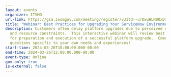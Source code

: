 ```yaml
---
layout: events
organizer: ITVMO
url-link: https://gsa.zoomgov.com/meeting/register/vJItd--urDwuHLN0OxDmhxSJ9eLo7Fr46Jo
title: "Webinar: Best Practices for Upgrading Your ServiceNow Environment"
description: Customers often delay platform upgrades due to perceived complexity
  and resource constraints.  This interactive webinar will review best practices
  for preparation and execution of a successful platform upgrade.  Come with
  questions specific to your own needs and experiences!
start-time: 2024-03-26T10:00:00.000-00:00
end-time: 2024-03-26T12:00:00.000-00:00
event-type: Online
gov-only: true
is-external: false
---
```

